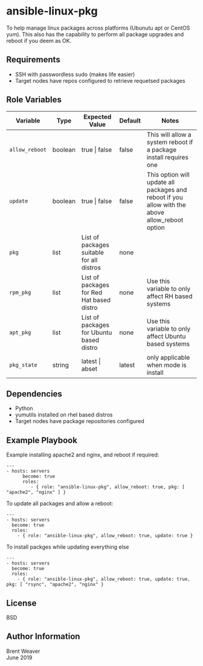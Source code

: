 ansible-linux-pkg
=========

To help manage linux packages across platforms (Ubunutu apt or CentOS yum). This also has the capability to perform all package upgrades and reboot if you deem as OK.

Requirements
------------

* SSH with passwordless sudo (makes life easier)
* Target nodes have repos configured to retrieve requetsed packages


Role Variables
--------------

Variable | Type | Expected Value | Default | Notes |
---------|------|---------|---------|-------|
```allow_reboot``` | boolean | true \| false |  false |  This will allow a system reboot if a package install requires one
```update``` | boolean | true \| false | false | This option will update all packages and reboot if you allow with the above allow_reboot option
```pkg``` | list | List of packages suitable for all distros | none |
```rpm_pkg``` | list | List of packages for Red Hat based distro | none | Use this variable to only affect RH based systems
```apt_pkg``` | list | List of packages for Ubuntu based distro | none | Use this variable to only affect Ubuntu based systems
```pkg_state``` | string | latest \| abset | latest | only applicable when mode is install

Dependencies
------------

* Python
* yumutils installed on rhel based distros
* Target nodes have package repositories configured


Example Playbook
----------------

Example installing apache2 and nginx, and reboot if required:

```
---
- hosts: servers
      become: true
      roles:
         - { role: "ansible-linux-pkg", allow_reboot: true, pkg: [ "apache2", "nginx" ] }
```

To update all packages and allow a reboot:

``` 
---
- hosts: servers
  become: true
  roles:
    - { role: "ansible-linux-pkg", allow_reboot: true, update: true }
```

To install packges while updating everything else

```
---
- hosts: servers
  become: true
  roles:
    - { role: "ansible-linux-pkg", allow_reboot: true, update: true, pkg: [ "rsync", "apache2", "nginx" }
```


License
-------

BSD

Author Information
------------------

Brent Weaver   
June 2019
